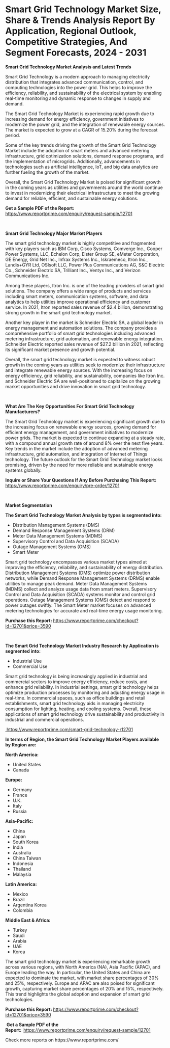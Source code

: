 <p><h1>Smart Grid Technology Market Size, Share & Trends Analysis Report By Application, Regional Outlook, Competitive Strategies, And Segment Forecasts, 2024 - 2031</h1></p><p><strong>Smart Grid Technology Market Analysis and Latest Trends</strong></p>
<p><p>Smart Grid Technology is a modern approach to managing electricity distribution that integrates advanced communication, control, and computing technologies into the power grid. This helps to improve the efficiency, reliability, and sustainability of the electrical system by enabling real-time monitoring and dynamic response to changes in supply and demand.</p><p>The Smart Grid Technology Market is experiencing rapid growth due to increasing demand for energy efficiency, government initiatives to modernize the power grid, and the integration of renewable energy sources. The market is expected to grow at a CAGR of 15.20% during the forecast period.</p><p>Some of the key trends driving the growth of the Smart Grid Technology Market include the adoption of smart meters and advanced metering infrastructure, grid optimization solutions, demand response programs, and the implementation of microgrids. Additionally, advancements in technologies such as artificial intelligence, IoT, and big data analytics are further fueling the growth of the market.</p><p>Overall, the Smart Grid Technology Market is poised for significant growth in the coming years as utilities and governments around the world continue to invest in modernizing their electrical infrastructure to meet the growing demand for reliable, efficient, and sustainable energy solutions.</p></p>
<p><strong>Get a Sample PDF of the Report:&nbsp;</strong> <a href="https://www.reportprime.com/enquiry/request-sample/12701">https://www.reportprime.com/enquiry/request-sample/12701</a></p>
<p>&nbsp;</p>
<p><strong>Smart Grid Technology Major Market Players</strong></p>
<p><p>The smart grid technology market is highly competitive and fragmented with key players such as IBM Corp, Cisco Systems, Comverge Inc., Cooper Power Systems, LLC, Echelon Corp, Elster Group SE, eMeter Corporation, GE Energy, Grid Net Inc., Infrax Systems Inc., Iskraemeco, Itron Inc., Landis+GYR Ltd, OSIsoft LLC, Power Plus Communications AG, S&C Electric Co., Schneider Electric SA, Trilliant Inc., Ventyx Inc., and Verizon Communications Inc.</p><p>Among these players, Itron Inc. is one of the leading providers of smart grid solutions. The company offers a wide range of products and services including smart meters, communication systems, software, and data analytics to help utilities improve operational efficiency and customer service. In 2021, Itron reported sales revenue of $2.4 billion, demonstrating strong growth in the smart grid technology market.</p><p>Another key player in the market is Schneider Electric SA, a global leader in energy management and automation solutions. The company provides a comprehensive portfolio of smart grid technologies including advanced metering infrastructure, grid automation, and renewable energy integration. Schneider Electric reported sales revenue of $27.2 billion in 2021, reflecting its significant market presence and growth potential.</p><p>Overall, the smart grid technology market is expected to witness robust growth in the coming years as utilities seek to modernize their infrastructure and integrate renewable energy sources. With the increasing focus on energy efficiency, grid reliability, and sustainability, companies like Itron Inc. and Schneider Electric SA are well-positioned to capitalize on the growing market opportunities and drive innovation in smart grid technology.</p></p>
<p>&nbsp;</p>
<p><strong>What Are The Key Opportunities For Smart Grid Technology Manufacturers?</strong></p>
<p><p>The Smart Grid Technology market is experiencing significant growth due to the increasing focus on renewable energy sources, growing demand for efficient energy management, and government initiatives to modernize power grids. The market is expected to continue expanding at a steady rate, with a compound annual growth rate of around 8% over the next five years. Key trends in the market include the adoption of advanced metering infrastructure, grid automation, and integration of Internet of Things technology. The future outlook for the Smart Grid Technology market looks promising, driven by the need for more reliable and sustainable energy systems globally.</p></p>
<p><strong>Inquire or Share Your Questions If Any Before Purchasing This Report:</strong> <a href="https://www.reportprime.com/enquiry/pre-order/12701">https://www.reportprime.com/enquiry/pre-order/12701</a></p>
<p>&nbsp;</p>
<p><strong>Market Segmentation</strong></p>
<p><strong>The Smart Grid Technology Market Analysis by types is segmented into:</strong></p>
<p><ul><li>Distribution Management Systems (DMS)</li><li>Demand Response Management Systems (DRM)</li><li>Meter Data Management Systems (MDMS)</li><li>Supervisory Control and Data Acquisition (SCADA)</li><li>Outage Management Systems (OMS)</li><li>Smart Meter</li></ul></p>
<p><p>Smart grid technology encompasses various market types aimed at improving the efficiency, reliability, and sustainability of energy distribution. Distribution Management Systems (DMS) optimize power distribution networks, while Demand Response Management Systems (DRMS) enable utilities to manage peak demand. Meter Data Management Systems (MDMS) collect and analyze usage data from smart meters. Supervisory Control and Data Acquisition (SCADA) systems monitor and control grid operations. Outage Management Systems (OMS) detect and respond to power outages swiftly. The Smart Meter market focuses on advanced metering technologies for accurate and real-time energy usage monitoring.</p></p>
<p><strong>Purchase this Report:&nbsp;</strong><a href="https://www.reportprime.com/checkout?id=12701&price=3590">https://www.reportprime.com/checkout?id=12701&price=3590</a></p>
<p>&nbsp;</p>
<p><strong>The Smart Grid Technology Market Industry Research by Application is segmented into:</strong></p>
<p><ul><li>Industrial Use</li><li>Commercial Use</li></ul></p>
<p><p>Smart grid technology is being increasingly applied in industrial and commercial sectors to improve energy efficiency, reduce costs, and enhance grid reliability. In industrial settings, smart grid technology helps optimize production processes by monitoring and adjusting energy usage in real-time. In commercial spaces, such as office buildings and retail establishments, smart grid technology aids in managing electricity consumption for lighting, heating, and cooling systems. Overall, these applications of smart grid technology drive sustainability and productivity in industrial and commercial operations.</p></p>
<p><a href="https://www.reportprime.com/smart-grid-technology-r12701">&nbsp;https://www.reportprime.com/smart-grid-technology-r12701</a></p>
<p><strong>In terms of Region, the Smart Grid Technology Market Players available by Region are:</strong></p>
<p>
    <p> <strong> North America: </strong>
        <ul>
            <li>United States</li>
            <li>Canada</li>
        </ul>
        </p> 
    <p> <strong> Europe: </strong>
        <ul>
            <li>Germany</li>
            <li>France</li>
            <li>U.K.</li>
            <li>Italy</li>
            <li>Russia</li>
        </ul>
        </p> 
    <p> <strong> Asia-Pacific: </strong>
        <ul>
            <li>China</li>
            <li>Japan</li>
            <li>South Korea</li>
            <li>India</li>
            <li>Australia</li>
            <li>China Taiwan</li>
            <li>Indonesia</li>
            <li>Thailand</li>
            <li>Malaysia</li>
        </ul>
        </p> 
    <p> <strong> Latin America: </strong>
        <ul>
            <li>Mexico</li>
            <li>Brazil</li>
            <li>Argentina Korea</li>
            <li>Colombia</li>
        </ul>
        </p> 
    <p> <strong> Middle East & Africa: </strong>
        <ul>
            <li>Turkey</li>
            <li>Saudi</li>
            <li>Arabia</li>
            <li>UAE</li>
            <li>Korea</li>
        </ul>
    </p>
    </p>
<p><p>The smart grid technology market is experiencing remarkable growth across various regions, with North America (NA), Asia Pacific (APAC), and Europe leading the way. In particular, the United States and China are expected to dominate the market, with market share percentages of 30% and 25%, respectively. Europe and APAC are also poised for significant growth, capturing market share percentages of 20% and 15%, respectively. This trend highlights the global adoption and expansion of smart grid technologies.</p></p>
<p><strong>Purchase this Report: </strong><a href="https://www.reportprime.com/checkout?id=12701&price=3590">https://www.reportprime.com/checkout?id=12701&price=3590</a></p>
<p>&nbsp;<strong>Get a Sample PDF of the Report:&nbsp;&nbsp;</strong><a href="https://www.reportprime.com/enquiry/request-sample/12701">https://www.reportprime.com/enquiry/request-sample/12701</a></p>
<p><strong></strong></p>
<p>Check more reports on https://www.reportprime.com/</p>
